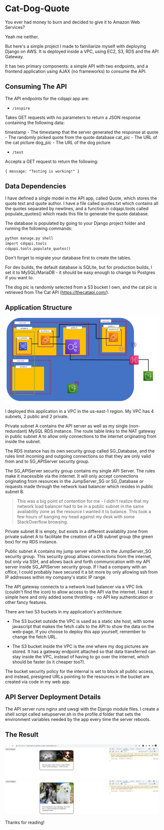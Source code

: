 # Cat-Dog-Quote

You ever had money to burn and decided to give it to Amazon Web Services?

Yeah me neither.

But here's a simple project I made to familiarize myself with deploying Django on AWS. It is deployed inside a VPC, using EC2, S3, RDS and the API Gateway. 

It has two primary components: a simple API with two endpoints, and a frontend application using AJAX (no frameworks) to consume the API.

## Consuming The API

The API endpoints for the cdqapi app are:

- `/inspire`

Takes GET requests with no parameters to return a JSON response containing the following data:

timestamp - The timestamp that the server generated the response at
quote - The randomly picked quote from the quote database
cat_pic - The URL of the cat picture
dog_pic - The URL of the dog picture

- `/test`

Accepts a GET request to return the following:

`{
    message: "Testing is working!"
}`

## Data Dependencies

I have defined a single model in the API app, called Quote, which stores the quote text and quote author. I have a file called quotes.txt which contains all the quotes separated by newlines, and a function in cdqapi.tools called populate_quotes() which reads this file to generate the quote database.

The database is populated by going to your Django project folder and running the following commands:

`python manage.py shell`  
`import cdqapi.tools`  
`cdqapi.tools.populate_quotes()`

Don't forget to migrate your database first to create the tables.

For dev builds, the default database is SQLite, but for production builds, I set it to MySQL/MariaDB - it should be easy enough to change to Postgres if you want to.

The dog pic is randomly selected from a S3 bucket I own, and the cat pic is retrieved from The Cat API (https://thecatapi.com/).

## Application Structure
![App structure](cdq.png)

I deployed this application in a VPC in the us-east-1 region. My VPC has 4 subnets, 2 public and 2 private.

Private subnet A contains the API server as well as my single (non-redundant) MySQL RDS instance. The route table links to the NAT gateway in public subnet A to allow only connections to the internet originating from inside the subnet.

The RDS instance has its own security group called SG_Database, and the rules limit incoming and outgoing connections so that they are only valid from and to SG_APIServer security group.

The SG_APIServer security group contains my single API Server. The rules make it inacessible via the internet. It will only accept connections originating from resources in the JumpServer_SG or SG_Database or requests made through the network load balancer which resides in public subnet B.

> This was a big point of contention for me - I didn't realize that my network load balancer had to be in a public subnet in the same availability zone as the resource I wanted it to balance. This took a few hours of banging my head against my desk with some StackOverflow browsing.

Private subnet B is empty, but exists in a different availablity zone from private subnet A to facilitate the creation of a DB subnet group (the green box) for my RDS instance.

Public subnet A contains my jump server which is in the JumpServer_SG security group. This security group allows connections from the internet, but only via SSH, and allows back and forth communication with my API server inside SG_APIServer security group. If I had a company with an office, I could probably have secured it a bit more by only allowing ssh from IP addresses within my company's static IP range.

The API gateway connects to a network load balancer via a VPC link (couldn't find the icon) to allow access to the API via the internet. I kept it simple here and only added some throttling - no API key authentication or other fancy features. 

There are two S3 buckets in my application's architecture:

- The S3 bucket outside the VPC is used as a static site host, with some javascript that makes the fetch calls to the API to show the data on the web-page. If you choose to deploy this app yourself, remember to change the fetch URL.

- The S3 bucket inside the VPC is the one where my dog pictures are stored. It has a gateway endpoint attached so that data transferred can stay inside the VPC, instead of having to go over the internet, which should be faster (is it cheaper too?). 

The bucket security policy for the internal is set to block all public access, and instead, presigned URLs pointing to the resources in the bucket are created via code in my web app.

## API Server Deployment Details

The API server runs nginx and uwsgi with the Django module files. I create a shell script called setupserver.sh in the profile.d folder that sets the environment variables needed by the app every time the server reboots.

## The Result

![App structure](screenshot1.png)
![App structure](screenshot2.png)

Thanks for reading!
